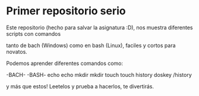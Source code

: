 # Primer repositorio serio

  Este repositorio (hecho para salvar la asignatura :D), nos muestra diferentes scripts con comandos
  
tanto de bach (Windows) como en bash (Linux), faciles y cortos para novatos.

  Podemos aprender diferentes comandos como:
  
   -BACH-      -BASH-
    echo        echo
    mkdir       mkdir
    touch       touch
   history   doskey /history
   
   y más que estos! Leetelos y prueba a hacerlos, te divertirás.
